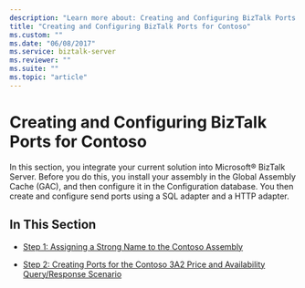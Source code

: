 ```yaml
---
description: "Learn more about: Creating and Configuring BizTalk Ports for Contoso"
title: "Creating and Configuring BizTalk Ports for Contoso"
ms.custom: ""
ms.date: "06/08/2017"
ms.service: biztalk-server
ms.reviewer: ""
ms.suite: ""
ms.topic: "article"
---
```

# Creating and Configuring BizTalk Ports for Contoso
In this section, you integrate your current solution into Microsoft® BizTalk Server. Before you do this, you install your assembly in the Global Assembly Cache (GAC), and then configure it in the Configuration database. You then create and configure send ports using a SQL adapter and a HTTP adapter.  
  
## In This Section  
  
-   [Step 1: Assigning a Strong Name to the Contoso Assembly](../../adapters-and-accelerators/accelerator-rosettanet/step-1-assigning-a-strong-name-to-the-contoso-assembly.md)  
  
-   [Step 2: Creating Ports for the Contoso 3A2 Price and Availability Query/Response Scenario](step-2-create-ports-for-contoso-3a2-price-and-availability-query.md)
